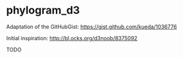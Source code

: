 # phylogram_d3Adaptation of the GitHubGist: https://gist.github.com/kueda/1036776Initial inspiration: http://bl.ocks.org/d3noob/8375092TODO